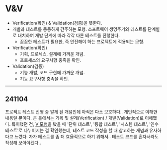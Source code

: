 # V&V
- Verification(확인) & Validation(검증)을 뜻한다.
- 개발과 테스트를 동등하게 간주하는 모형. 소프트웨어 생명주기와 테스트를 단계별로 대치하여 개발 단계에 따라 각각 다른 테스트를 진행한다.
    - 꼼꼼한 테스트가 필요한, 즉 안전해야 하는 프로젝트에 적용되는 모형.
- Verification(확인)
    - 기획, 프로세스, 설계에 가까운 개념.
    - 프로세스의 요구사항 충족을 확인.
- Validation(검증)
    - 기능 개발, 코드 구현에 가까운 개념.
    - 기능 요구사항 충족을 확인.

---
## 241104
프로젝트 테스트 진행 중 알게 된 개념인데 아직은 다소 모호하다.. 개인적으로 이해한 내용일 뿐이다. 큰 틀에서는 기획 및 설계(Verification) / 개발(Validation)로 이해했다. 특이했던 건, [V 모형](https://ddanx2.tistory.com/119)을 봤을 때 '단위 테스트', '통합 테스트', '시스템 테스트', '인수 테스트'로 나누어지는 걸 확인했는데, 테스트 코드 작성을 할 때 참고하는 개념과 유사하다고 느꼈다. 자가 테스트를 좀 더 효율적으로 하기 위해서.. 테스트 코드를 혼자서라도 작성해 보아야겠다..